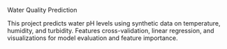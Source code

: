 Water Quality Prediction

This project predicts water pH levels using synthetic data on temperature, humidity, and turbidity. Features cross-validation, linear regression, and visualizations for model evaluation and feature importance.
